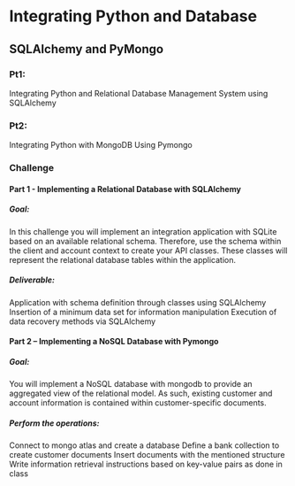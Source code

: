 <h1>Integrating Python and Database</h1>
<h2>SQLAlchemy and PyMongo</h2>

<h3>Pt1:</h3>
Integrating Python and Relational Database Management System using SQLAlchemy

<h3>Pt2:</h3>
Integrating Python with MongoDB Using Pymongo

<h3>Challenge</h3>
<h4>Part 1 - Implementing a Relational Database with SQLAlchemy</h4>
<h5>Goal:</h5>
In this challenge you will implement an integration application with SQLite based on an available relational schema. Therefore, use the schema within the client and account context to create your API classes. These classes will represent the relational database tables within the application.

<h5>Deliverable:</h5>
Application with schema definition through classes using SQLAlchemy
Insertion of a minimum data set for information manipulation
Execution of data recovery methods via SQLAlchemy
 

<h4>Part 2 – Implementing a NoSQL Database with Pymongo</h4>
<h5>Goal:</h5>
You will implement a NoSQL database with mongodb to provide an aggregated view of the relational model. As such, existing customer and account information is contained within customer-specific documents.

<h5>Perform the operations:</h5>
Connect to mongo atlas and create a database
Define a bank collection to create customer documents
Insert documents with the mentioned structure
Write information retrieval instructions based on key-value pairs as done in class